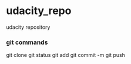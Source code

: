 # udacity_repo
udacity repository
### git commands
git clone
git status
git add
git commit -m
git push
